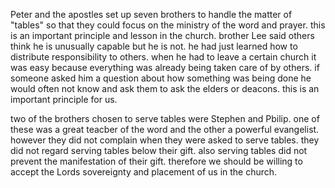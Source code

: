 Peter and the apostles set up seven brothers to handle the matter of "tables"
so that they could focus on the ministry of the word and prayer. this is an
important principle and lesson in the church. brother Lee said others think he
is unusually capable but he is not. he had just learned how to distribute
responsibility to others. when he had to leave a certain church it was easy
because everything was already being taken care of by others. if someone asked
him a question about how something was being done he would often not know and ask
them to ask the elders or deacons. this is an important principle for us.

two of the brothers chosen to serve tables were Stephen and Pbilip. one of these was a great teacber of the word and the other a powerful evangelist. however they did not complain when they were asked to serve tables. they did not regard serving tables below their gift. also serving tables did not prevent the manifestation of their gift. therefore we should be willing to accept the Lords sovereignty and placement of us in the church.
